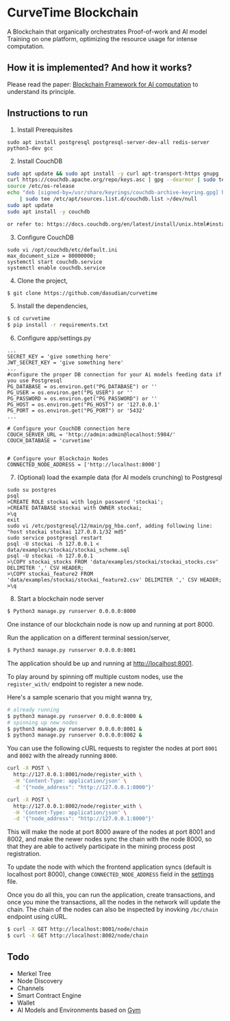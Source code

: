 # CurveTime Blockchain

A Blockchain that organically orchestrates Proof-of-work and AI model Training on one platform, optimizing the resource usage for intense computation.

## How it is implemented? And how it works?
Please read the paper: [Blockchain Framework for AI computation](https://doi.org/10.21203/rs.3.rs-1000746/v1) to understand its principle. 

## Instructions to run
1. Install Prerequisites
```
sudo apt install postgresql postgresql-server-dev-all redis-server python3-dev gcc
```

2. Install CouchDB
```sh
sudo apt update && sudo apt install -y curl apt-transport-https gnupg
curl https://couchdb.apache.org/repo/keys.asc | gpg --dearmor | sudo tee /usr/share/keyrings/couchdb-archive-keyring.gpg >/dev/null 2>&1
source /etc/os-release
echo "deb [signed-by=/usr/share/keyrings/couchdb-archive-keyring.gpg] https://apache.jfrog.io/artifactory/couchdb-deb/ ${VERSION_CODENAME} main" \
    | sudo tee /etc/apt/sources.list.d/couchdb.list >/dev/null
sudo apt update
sudo apt install -y couchdb

or refer to: https://docs.couchdb.org/en/latest/install/unix.html#installation-from-source to install CouchDB from source
```
3. Configure CouchDB
```
sudo vi /opt/couchdb/etc/default.ini
max_document_size = 80000000;
systemctl start couchdb.service
systemctl enable couchdb.service
```
4. Clone the project,

```sh
$ git clone https://github.com/dasudian/curvetime
```

5. Install the dependencies,

```sh
$ cd curvetime
$ pip install -r requirements.txt
```

6. Configure app/settings.py
```
...
SECRET_KEY = 'give something here'
JWT_SECRET_KEY = 'give something here'
...
#configure the proper DB connection for your Ai models feeding data if you use Postgresql
PG_DATABASE = os.environ.get("PG_DATABASE") or ''
PG_USER = os.environ.get("PG_USER") or ''
PG_PASSWORD = os.environ.get("PG_PASSWORD") or ''
PG_HOST = os.environ.get("PG_HOST") or '127.0.0.1'
PG_PORT = os.environ.get("PG_PORT") or '5432'
...

# Configure your CouchDB connection here
COUCH_SERVER_URL = 'http://admin:admin@localhost:5984/'
COUCH_DATABASE = 'curvetime'


# Configure your Blockchain Nodes
CONNECTED_NODE_ADDRESS = ['http://localhost:8000']
```

7. (Optional) load the example data (for AI models crunching) to Postgresql
```
sudo su postgres
psql
>CREATE ROLE stockai with login password 'stockai';
>CREATE DATABASE stockai with OWNER stockai;
>\q
exit
sudo vi /etc/postgresql/12/main/pg_hba.conf, adding following line:
"host stockai stockai 127.0.0.1/32 md5"
sudo service postgresql restart
psql -U stockai -h 127.0.0.1 < data/examples/stockai/stockai_scheme.sql
psql -U stockai -h 127.0.0.1
>\COPY stockai_stocks FROM 'data/examples/stockai/stockai_stocks.csv' DELIMITER ',' CSV HEADER;
>\COPY stockai_feature2 FROM 'data/examples/stockai/stockai_feature2.csv' DELIMITER ',' CSV HEADER;
>\q
```

8. Start a blockchain node server

```sh
$ Python3 manage.py runserver 0.0.0.0:8000
```

One instance of our blockchain node is now up and running at port 8000.


Run the application on a different terminal session/server,

```sh
$ Python3 manage.py runserver 0.0.0.0:8001
```

The application should be up and running at [http://localhost:8001](http://localhost:8001).



To play around by spinning off multiple custom nodes, use the `register_with/` endpoint to register a new node. 

Here's a sample scenario that you might wanna try,

```sh
# already running
$ python3 manage.py runserver 0.0.0.0:8000 &
# spinning up new nodes
$ python3 manage.py runserver 0.0.0.0:8001 &
$ python3 manage.py runserver 0.0.0.0:8002 &
```

You can use the following cURL requests to register the nodes at port `8001` and `8002` with the already running `8000`.

```sh
curl -X POST \
  http://127.0.0.1:8001/node/register_with \
  -H 'Content-Type: application/json' \
  -d '{"node_address": "http://127.0.0.1:8000"}'
```

```sh
curl -X POST \
  http://127.0.0.1:8002/node/register_with \
  -H 'Content-Type: application/json' \
  -d '{"node_address": "http://127.0.0.1:8000"}'
```

This will make the node at port 8000 aware of the nodes at port 8001 and 8002, and make the newer nodes sync the chain with the node 8000, so that they are able to actively participate in the mining process post registration.

To update the node with which the frontend application syncs (default is localhost port 8000), change `CONNECTED_NODE_ADDRESS` field in the [settings](app/settings.py) file.

Once you do all this, you can run the application, create transactions, and once you mine the transactions, all the nodes in the network will update the chain. The chain of the nodes can also be inspected by inovking `/bc/chain` endpoint using cURL.

```sh
$ curl -X GET http://localhost:8001/node/chain
$ curl -X GET http://localhost:8002/node/chain
```

## Todo
- Merkel Tree
- Node Discovery
- Channels
- Smart Contract Engine
- Wallet
- AI Models and Environments based on [Gym](https://gym.openai.com)
